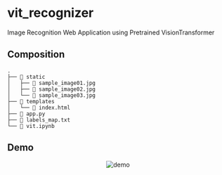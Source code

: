 # vit_recognizer
Image Recognition Web Application using Pretrained VisionTransformer

## Composition
```
.  
├── 📁 static  
│   ├── 📄 sample_image01.jpg  
│   ├── 📄 sample_image02.jpg  
│   └── 📄 sample_image03.jpg    
├── 📁 templates  
│   └── 📄 index.html 
├── 📄 app.py
├── 📄 labels_map.txt
└── 📄 vit.ipynb  
```
## Demo

<div align="center">

![demo](https://user-images.githubusercontent.com/67511304/191505911-a147adfe-645a-417e-a513-debc4d1d7fd2.gif)

</div>
